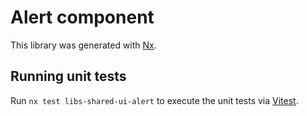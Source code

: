 # Alert component

This library was generated with [Nx](https://nx.dev).

## Running unit tests

Run `nx test libs-shared-ui-alert` to execute the unit tests via [Vitest](https://vitest.dev/).
